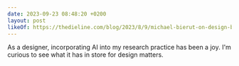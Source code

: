 ```yaml
---
date: 2023-09-23 08:48:20 +0200
layout: post
likeOf: https://thedieline.com/blog/2023/8/9/michael-bierut-on-design-before-and-after-the-computer-and-why-ai-might-not-be-so-bad-after-all
---
```

As a designer, incorporating AI into my research practice has been a joy. I'm curious to see what it has in store for design matters.
